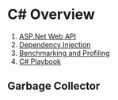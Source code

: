# C# Overview

  1. [ASP.Net Web API](./AspNet_WebApi.md)
  1. [Dependency Injection](./DependencyInjection.md)
  1. [Benchmarking and Profiling](./BenchmarkingAndProfiling.md)
  1. [C# Playbook](./Playbook.md)
## Garbage Collector